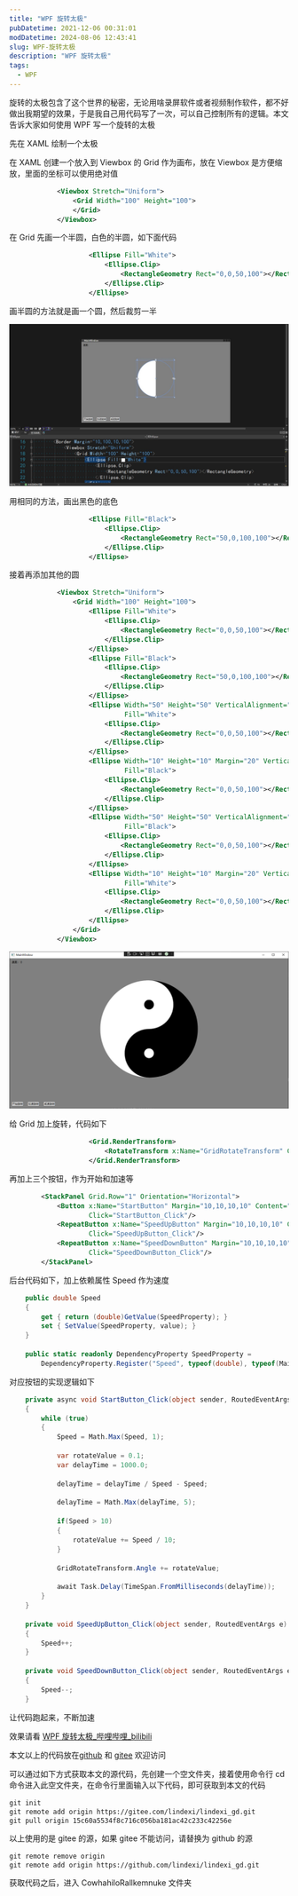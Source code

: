 ```yaml
---
title: "WPF 旋转太极"
pubDatetime: 2021-12-06 00:31:01
modDatetime: 2024-08-06 12:43:41
slug: WPF-旋转太极
description: "WPF 旋转太极"
tags:
  - WPF
---
```





旋转的太极包含了这个世界的秘密，无论用啥录屏软件或者视频制作软件，都不好做出我期望的效果，于是我自己用代码写了一次，可以自己控制所有的逻辑。本文告诉大家如何使用 WPF 写一个旋转的太极

<!--more-->


<!-- CreateTime:2021/12/6 8:31:01 -->


先在 XAML 绘制一个太极

在 XAML 创建一个放入到 Viewbox 的 Grid 作为画布，放在 Viewbox 是方便缩放，里面的坐标可以使用绝对值

```xml
            <Viewbox Stretch="Uniform">
                <Grid Width="100" Height="100">
                </Grid>
            </Viewbox>
```

在 Grid 先画一个半圆，白色的半圆，如下面代码

```xml
                    <Ellipse Fill="White">
                        <Ellipse.Clip>
                            <RectangleGeometry Rect="0,0,50,100"></RectangleGeometry>
                        </Ellipse.Clip>
                    </Ellipse>
```

画半圆的方法就是画一个圆，然后裁剪一半

![](images/img-modify-7e2389c57edc9553264bce1614504836.jpg)

用相同的方法，画出黑色的底色

```xml
                    <Ellipse Fill="Black">
                        <Ellipse.Clip>
                            <RectangleGeometry Rect="50,0,100,100"></RectangleGeometry>
                        </Ellipse.Clip>
                    </Ellipse>
```

接着再添加其他的圆

```xml
            <Viewbox Stretch="Uniform">
                <Grid Width="100" Height="100">
                    <Ellipse Fill="White">
                        <Ellipse.Clip>
                            <RectangleGeometry Rect="0,0,50,100"></RectangleGeometry>
                        </Ellipse.Clip>
                    </Ellipse>
                    <Ellipse Fill="Black">
                        <Ellipse.Clip>
                            <RectangleGeometry Rect="50,0,100,100"></RectangleGeometry>
                        </Ellipse.Clip>
                    </Ellipse>
                    <Ellipse Width="50" Height="50" VerticalAlignment="Top"
                             Fill="White">
                        <Ellipse.Clip>
                            <RectangleGeometry Rect="0,0,50,100"></RectangleGeometry>
                        </Ellipse.Clip>
                    </Ellipse>
                    <Ellipse Width="10" Height="10" Margin="20" VerticalAlignment="Top"
                             Fill="Black">
                        <Ellipse.Clip>
                            <RectangleGeometry Rect="0,0,50,100"></RectangleGeometry>
                        </Ellipse.Clip>
                    </Ellipse>
                    <Ellipse Width="50" Height="50" VerticalAlignment="Bottom"
                             Fill="Black">
                        <Ellipse.Clip>
                            <RectangleGeometry Rect="0,0,50,100"></RectangleGeometry>
                        </Ellipse.Clip>
                    </Ellipse>
                    <Ellipse Width="10" Height="10" Margin="20" VerticalAlignment="Bottom"
                             Fill="White">
                        <Ellipse.Clip>
                            <RectangleGeometry Rect="0,0,50,100"></RectangleGeometry>
                        </Ellipse.Clip>
                    </Ellipse>
                </Grid>
            </Viewbox>
```

![](images/img-modify-2a0deccf9c307c5e6783a56730a21476.png)

给 Grid 加上旋转，代码如下

```xml
                    <Grid.RenderTransform>
                        <RotateTransform x:Name="GridRotateTransform" CenterX="50" CenterY="50"></RotateTransform>
                    </Grid.RenderTransform>
```

再加上三个按钮，作为开始和加速等

```xml
        <StackPanel Grid.Row="1" Orientation="Horizontal">
            <Button x:Name="StartButton" Margin="10,10,10,10" Content="开始旋转" 
                    Click="StartButton_Click"/>
            <RepeatButton x:Name="SpeedUpButton" Margin="10,10,10,10" Content="加速旋转" 
                    Click="SpeedUpButton_Click"/>
            <RepeatButton x:Name="SpeedDownButton" Margin="10,10,10,10" Content="减速旋转" 
                    Click="SpeedDownButton_Click"/>
        </StackPanel>
```

后台代码如下，加上依赖属性 Speed 作为速度

```csharp
    public double Speed
    {
        get { return (double)GetValue(SpeedProperty); }
        set { SetValue(SpeedProperty, value); }
    }

    public static readonly DependencyProperty SpeedProperty =
        DependencyProperty.Register("Speed", typeof(double), typeof(MainWindow), new PropertyMetadata(0.0));
```

对应按钮的实现逻辑如下

```csharp
    private async void StartButton_Click(object sender, RoutedEventArgs e)
    {
        while (true)
        {
            Speed = Math.Max(Speed, 1);

            var rotateValue = 0.1;
            var delayTime = 1000.0;

            delayTime = delayTime / Speed - Speed;

            delayTime = Math.Max(delayTime, 5);
           
            if(Speed > 10)
            {
                rotateValue += Speed / 10;
            }

            GridRotateTransform.Angle += rotateValue;

            await Task.Delay(TimeSpan.FromMilliseconds(delayTime));
        }
    }

    private void SpeedUpButton_Click(object sender, RoutedEventArgs e)
    {
        Speed++;
    }

    private void SpeedDownButton_Click(object sender, RoutedEventArgs e)
    {
        Speed--;
    }
```

让代码跑起来，不断加速

效果请看 [WPF 旋转太极_哔哩哔哩_bilibili](https://www.bilibili.com/video/BV1ah411x7JG/)

本文以上的代码放在[github](https://github.com/lindexi/lindexi_gd/tree/15c60a5534f8c716c056ba181ac42c233c42256e/CowhahiloRallkemnuke) 和 [gitee](https://gitee.com/lindexi/lindexi_gd/tree/15c60a5534f8c716c056ba181ac42c233c42256e/CowhahiloRallkemnuke) 欢迎访问

可以通过如下方式获取本文的源代码，先创建一个空文件夹，接着使用命令行 cd 命令进入此空文件夹，在命令行里面输入以下代码，即可获取到本文的代码

```
git init
git remote add origin https://gitee.com/lindexi/lindexi_gd.git
git pull origin 15c60a5534f8c716c056ba181ac42c233c42256e
```

以上使用的是 gitee 的源，如果 gitee 不能访问，请替换为 github 的源

```
git remote remove origin
git remote add origin https://github.com/lindexi/lindexi_gd.git
```

获取代码之后，进入 CowhahiloRallkemnuke 文件夹

